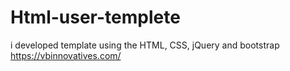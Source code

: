 # Html-user-templete
i developed template using the HTML, CSS, jQuery and bootstrap https://vbinnovatives.com/
